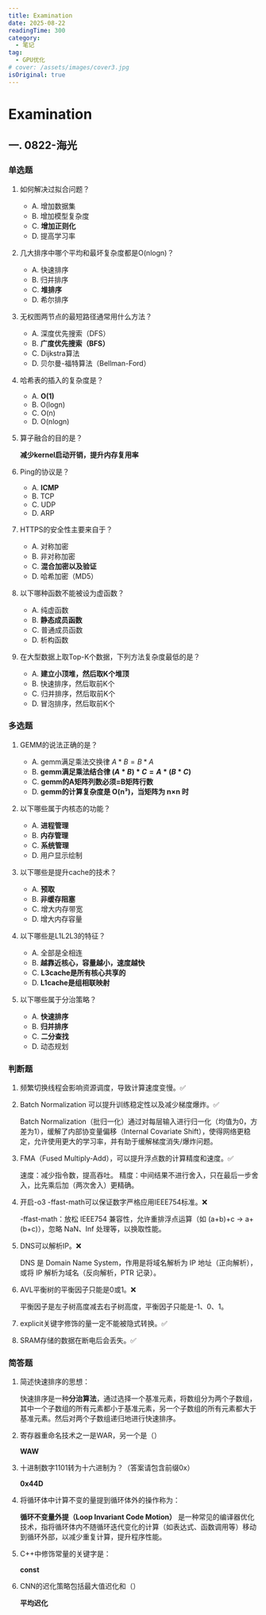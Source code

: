 ```yaml
---
title: Examination
date: 2025-08-22
readingTime: 300
category:
  - 笔记
tag:
  - GPU优化
# cover: /assets/images/cover3.jpg
isOriginal: true
---
```


# Examination

## 一. 0822-海光
### 单选题
1. 如何解决过拟合问题？

    - A. 增加数据集
    - B. 增加模型复杂度
    - C. **增加正则化**
    - D. 提高学习率

2. 几大排序中哪个平均和最坏复杂度都是O(nlogn)？
   
    - A. 快速排序
    - B. 归并排序
    - C. **堆排序**
    - D. 希尔排序

3. 无权图两节点的最短路径通常用什么方法？

    - A. 深度优先搜索（DFS）
    - B. **广度优先搜索（BFS）**
    - C. Dijkstra算法
    - D. 贝尔曼-福特算法（Bellman-Ford）

4. 哈希表的插入的复杂度是？

    - A. **O(1)**
    - B. O(logn)
    - C. O(n)
    - D. O(nlogn)

5. 算子融合的目的是？ 

    **减少kernel启动开销，提升内存复用率**

6. Ping的协议是？

    - A. **ICMP**
    - B. TCP
    - C. UDP
    - D. ARP

7. HTTPS的安全性主要来自于？

    - A. 对称加密
    - B. 非对称加密
    - C. **混合加密以及验证**
    - D. 哈希加密（MD5）

8. 以下哪种函数不能被设为虚函数？

    - A. 纯虚函数
    - B. **静态成员函数**
    - C. 普通成员函数
    - D. 析构函数

9. 在大型数据上取Top-K个数据，下列方法复杂度最低的是？

    - A. **建立小顶堆，然后取K个堆顶**
    - B. 快速排序，然后取前K个
    - C. 归并排序，然后取前K个
    - D. 冒泡排序，然后取前K个

### 多选题
1. GEMM的说法正确的是？

    - A. gemm满足乘法交换律 $A*B=B*A$
    - B. **gemm满足乘法结合律 $(A*B)*C=A*(B*C)$**
    - C. **gemm的A矩阵列数必须=B矩阵行数**
    - D. **gemm的计算复杂度是 O(n³)，当矩阵为 n×n 时**

2. 以下哪些属于内核态的功能？

    - A. **进程管理**
    - B. **内存管理**
    - C. **系统管理**
    - D. 用户显示绘制

3. 以下哪些是提升cache的技术？

    - A. **预取**
    - B. **非缓存阻塞**
    - C. 增大内存带宽
    - D. 增大内存容量

4. 以下哪些是L1L2L3的特征？

    - A. 全部是全相连
    - B. **越靠近核心，容量越小，速度越快**
    - C. **L3cache是所有核心共享的**
    - D. **L1cache是组相联映射**

5. 以下哪些属于分治策略？

    - A. **快速排序**
    - B. **归并排序**
    - C. **二分查找**
    - D. 动态规划

### 判断题
1. 频繁切换线程会影响资源调度，导致计算速度变慢。✅

2. Batch Normalization 可以提升训练稳定性以及减少梯度爆炸。✅

    Batch Normalization（批归一化）通过对每层输入进行归一化（均值为0，方差为1），缓解了内部协变量偏移（Internal Covariate Shift），使得网络更稳定，允许使用更大的学习率，并有助于缓解梯度消失/爆炸问题。

3. FMA（Fused Multiply-Add），可以提升浮点数的计算精度和速度。✅

    速度：减少指令数，提高吞吐。
    精度：中间结果不进行舍入，只在最后一步舍入，比先乘后加（两次舍入）更精确。

4. 开启-o3 -ffast-math可以保证数字严格应用IEEE754标准。❌

    -ffast-math：放松 IEEE754 兼容性，允许重排浮点运算（如 (a+b)+c → a+(b+c)），忽略 NaN、Inf 处理等，以换取性能。

5. DNS可以解析IP。❌

    DNS 是 Domain Name System，作用是将域名解析为 IP 地址（正向解析），或将 IP 解析为域名（反向解析，PTR 记录）。

6. AVL平衡树的平衡因子只能是0或1。❌
    
    平衡因子是左子树高度减去右子树高度，平衡因子只能是-1、0、1。

7. explicit关键字修饰的量一定不能被隐式转换。✅

8. SRAM存储的数据在断电后会丢失。✅

### 简答题

1. 简述快速排序的思想：

    快速排序是一种**分治算法**，通过选择一个基准元素，将数组分为两个子数组，其中一个子数组的所有元素都小于基准元素，另一个子数组的所有元素都大于基准元素。然后对两个子数组递归地进行快速排序。

2. 寄存器重命名技术之一是WAR，另一个是（）

    **WAW**

3. 十进制数字1101转为十六进制为？（答案请包含前缀0x）

    **0x44D**

4. 将循环体中计算不变的量提到循环体外的操作称为：

    **循环不变量外提（Loop Invariant Code Motion）** 是一种常见的编译器优化技术，指将循环体内不随循环迭代变化的计算（如表达式、函数调用等）移动到循环外部，以减少重复计算，提升程序性能。
    

5. C++中修饰常量的关键字是：

    **const**

6. CNN的迟化策略包括最大值迟化和（）

    **平均迟化**


    

